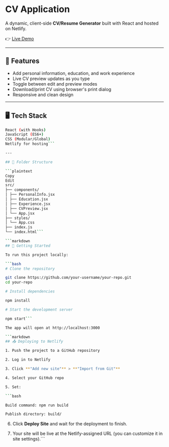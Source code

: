 # CV Application

A dynamic, client-side **CV/Resume Generator** built with React and hosted on Netlify.

👉 [Live Demo](https://cvapplicationmain.netlify.app/)

---

## 🚀 Features

- Add personal information, education, and work experience
- Live CV preview updates as you type
- Toggle between edit and preview modes
- Download/print CV using browser's print dialog
- Responsive and clean design

---

## 🖥️ Tech Stack

````bash
React (with Hooks)
JavaScript (ES6+)
CSS (Modular/Global)
Netlify for hosting```

---

## 📂 Folder Structure

```plaintext
Copy
Edit
src/
├── components/
│ ├── PersonalInfo.jsx
│ ├── Education.jsx
│ ├── Experience.jsx
│ ├── CVPreview.jsx
│ └── App.jsx
├── styles/
│ └── App.css
├── index.js
└── index.html```

```markdown
## 🔧 Getting Started

To run this project locally:

```bash
# Clone the repository

git clone https://github.com/your-username/your-repo.git
cd your-repo

# Install dependencies

npm install

# Start the development server

npm start```

The app will open at http://localhost:3000

```markdown
## 📤 Deploying to Netlify

1. Push the project to a GitHub repository

2. Log in to Netlify

3. Click **"Add new site"** > **"Import from Git"**

4. Select your GitHub repo

5. Set:

```bash

Build command: npm run build

Publish directory: build/
````

6. Click **Deploy Site** and wait for the deployment to finish.

7. Your site will be live at the Netlify-assigned URL (you can customize it in site settings).```
